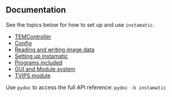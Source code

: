 ## Documentation

See the topics below for how to set up and use `instamatic`.

- [TEMController](tem_api.md)
- [Config](config.md)
- [Reading and writing image data](formats.md)
- [Setting up instamatic](setup.md)
- [Programs included](programs.md)
- [GUI and Module system](gui.md)
- [TVIPS module](tvips.md)

Use `pydoc` to access the full API reference: `pydoc -b instamatic`
